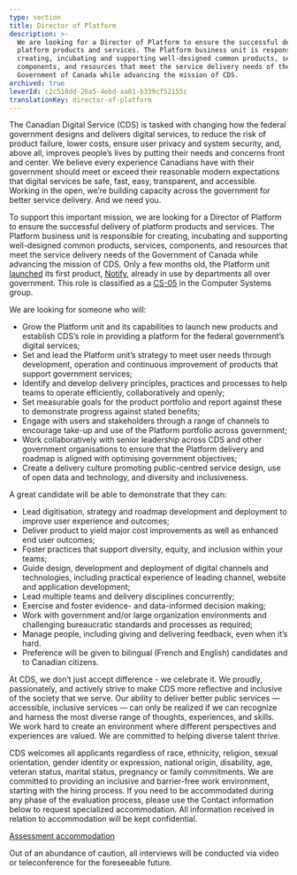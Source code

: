 ```yaml
---
type: section
title: Director of Platform
description: >-
  We are looking for a Director of Platform to ensure the successful delivery of
  platform products and services. The Platform business unit is responsible for
  creating, incubating and supporting well-designed common products, services,
  components, and resources that meet the service delivery needs of the
  Government of Canada while advancing the mission of CDS.
archived: true
leverId: c2c518dd-26a5-4ebd-aa01-b339cf52155c
translationKey: director-of-platform
---
```

The Canadian Digital Service (CDS) is tasked with changing how the federal government designs and delivers digital services, to reduce the risk of product failure, lower costs, ensure user privacy and system security, and, above all, improves people’s lives by putting their needs and concerns front and center. We believe every experience Canadians have with their government should meet or exceed their reasonable modern expectations that digital services be safe, fast, easy, transparent, and accessible. Working in the open, we’re building capacity across the government for better service delivery. And we need you.

To support this important mission, we are looking for a Director of Platform to ensure the successful delivery of platform products and services. The Platform business unit is responsible for creating, incubating and supporting well-designed common products, services, components, and resources that meet the service delivery needs of the Government of Canada while advancing the mission of CDS. Only a few months old, the Platform unit [launched](https://nationalpost.com/pmn/news-pmn/canada-news-pmn/youve-got-mail-feds-test-new-e-notification-service-to-save-cash-time) its first product, [Notify](https://notification.alpha.canada.ca/), already in use by departments all over government. This role is classified as a [CS-05](https://www.tbs-sct.gc.ca/agreements-conventions/view-visualiser-eng.aspx?id=1#toc12259212260/) in the Computer Systems group.

We are looking for someone who will:

* Grow the Platform unit and its capabilities to launch new products and establish CDS’s role in providing a platform for the federal government’s digital services;
* Set and lead the Platform unit’s strategy to meet user needs through development, operation and continuous improvement of products that support government services;
* Identify and develop delivery principles, practices and processes to help teams to operate efficiently, collaboratively and openly;
* Set measurable goals for the product portfolio and report against these to demonstrate progress against stated benefits;
* Engage with users and stakeholders through a range of channels to encourage take-up and use of the Platform portfolio across government;
* Work collaboratively with senior leadership across CDS and other government organisations to ensure that the Platform delivery and roadmap is aligned with optimising government objectives;
* Create a delivery culture promoting public-centred service design, use of open data and technology, and diversity and inclusiveness.

A great candidate will be able to demonstrate that they can:

* Lead digitisation, strategy and roadmap development and deployment to improve user experience and outcomes;
* Deliver product to yield major cost improvements as well as enhanced end user outcomes;
* Foster practices that support diversity, equity, and inclusion within your teams;
* Guide design, development and deployment of digital channels and technologies, including practical experience of leading channel, website and application development;
* Lead multiple teams and delivery disciplines concurrently;
* Exercise and foster evidence- and data-informed decision making;
* Work with government and/or large organization environments and challenging bureaucratic standards and processes as required;
* Manage people, including giving and delivering feedback, even when it’s hard.
* Preference will be given to bilingual (French and English) candidates and to Canadian citizens.

At CDS, we don’t just accept difference - we celebrate it. We proudly, passionately, and actively strive to make CDS more reflective and inclusive of the society that we serve. Our ability to deliver better public services — accessible, inclusive services — can only be realized if we can recognize and harness the most diverse range of thoughts, experiences, and skills. We work hard to create an environment where different perspectives and experiences are valued. We are committed to helping diverse talent thrive.

CDS welcomes all applicants regardless of race, ethnicity, religion, sexual orientation, gender identity or expression, national origin, disability, age, veteran status, marital status, pregnancy or family commitments.
We are committed to providing an inclusive and barrier-free work environment, starting with the hiring process. If you need to be accommodated during any phase of the evaluation process, please use the Contact information below to request specialized accommodation. All information received in relation to accommodation will be kept confidential.

[Assessment accommodation](https://www.canada.ca/en/public-service-commission/services/assessment-accommodation-page.html)

Out of an abundance of caution, all interviews will be conducted via video or teleconference for the foreseeable future. 
